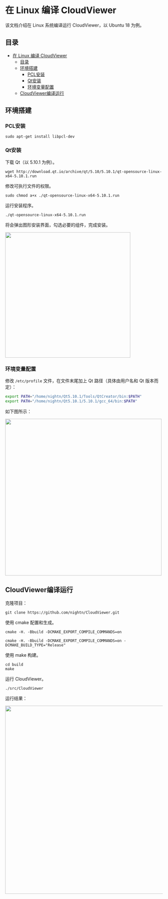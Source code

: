 # 在 Linux 编译 CloudViewer

该文档介绍在 Linux 系统编译运行 CloudViewer，以 Ubuntu 18 为例。

## 目录

- [在 Linux 编译 CloudViewer](#在-linux-编译-cloudviewer)
  - [目录](#目录)
  - [环境搭建](#环境搭建)
    - [PCL安装](#pcl安装)
    - [Qt安装](#qt安装)
    - [环境变量配置](#环境变量配置)
  - [CloudViewer编译运行](#cloudviewer编译运行)

## 环境搭建

### PCL安装

```shell
sudo apt-get install libpcl-dev
```

### Qt安装

下载 Qt（以 5.10.1 为例）。

```shell
wget http://download.qt.io/archive/qt/5.10/5.10.1/qt-opensource-linux-x64-5.10.1.run
```

修改可执行文件的权限。

```shell
sudo chmod a+x ./qt-opensource-linux-x64-5.10.1.run
```

运行安装程序。

```shell
./qt-opensource-linux-x64-5.10.1.run
```

将会弹出图形安装界面，勾选必要的组件，完成安装。

<img  src="http://nightn.github.io/cloudviewer/img2/linux-qt-install-component.png" width="400" />

### 环境变量配置

修改 `/etc/profile` 文件，在文件末尾加上 Qt 路径（具体由用户名和 Qt 版本而定）：

```bash
export PATH="/home/nightn/Qt5.10.1/Tools/QtCreator/bin:$PATH"
export PATH="/home/nightn/Qt5.10.1/5.10.1/gcc_64/bin:$PATH"
```

如下图所示：

<img src="http://nightn.github.io/cloudviewer/img2/linux-qt-env.png" width="500" />

## CloudViewer编译运行

克隆项目：

```shell
git clone https://github.com/nightn/CloudViewer.git
```

使用 cmake 配置和生成。

```shell
cmake -H. -Bbuild -DCMAKE_EXPORT_COMPILE_COMMANDS=on

cmake -H. -Bbuild -DCMAKE_EXPORT_COMPILE_COMMANDS=on -DCMAKE_BUILD_TYPE="Release"
```

使用 make 构建。

```shell
cd build
make
```

运行 CloudViewer。

```shell
./src/CloudViewer
```

运行结果：

<img src="http://nightn.github.io/cloudviewer/img2/linux-cloudviewer.png" width="600" />
